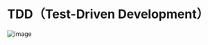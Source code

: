 # TDD（Test-Driven Development）

![image](https://user-images.githubusercontent.com/3055810/194758905-77502430-f68e-470f-8d6d-302594581eb6.png)

